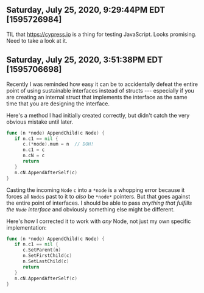 ## Saturday, July 25, 2020, 9:29:44PM EDT [1595726984]

TIL that <https://cypress.io> is a thing for testing JavaScript. Looks
promising. Need to take a look at it.

## Saturday, July 25, 2020, 3:51:38PM EDT [1595706698]

Recently I was reminded how easy it can be to accidentally defeat the
entire point of using sustainable interfaces instead of structs ---
especially if you are creating an internal struct that implements the
interface as the same time that you are designing the interface.

Here's a method I had initially created correctly, but didn't catch the
very obvious mistake until later.

```go
func (n *node) AppendChild(c Node) {
   if n.c1 == nil {
      c.(*node).mum = n  // DOH!
      n.c1 = c
      n.cN = c
      return
   }
   n.cN.AppendAfterSelf(c)
}
```

Casting the incoming `Node` `c` into a `*node` is a whopping error
because it forces all `Nodes` past to it to *also* be `*node*` pointers.
But that goes against the entire point of interfaces. I should be able
to pass *anything that fulfills the `Node` interface* and obviously
something else might be different.

Here's how I corrected it to work with *any* Node, not just my own
specific implementation:

```go
func (n *node) AppendChild(c Node) { 
   if n.c1 == nil {
      c.SetParent(n)
      n.SetFirstChild(c) 
      n.SetLastChild(c) 
      return
   }
   n.cN.AppendAfterSelf(c)
}
```

